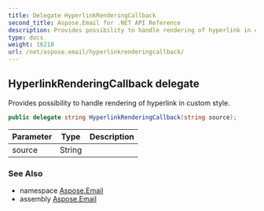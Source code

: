 ```yaml
---
title: Delegate HyperlinkRenderingCallback
second_title: Aspose.Email for .NET API Reference
description: Provides possibility to handle rendering of hyperlink in custom style
type: docs
weight: 16210
url: /net/aspose.email/hyperlinkrenderingcallback/
---
```

## HyperlinkRenderingCallback delegate

Provides possibility to handle rendering of hyperlink in custom style.

```csharp
public delegate string HyperlinkRenderingCallback(string source);
```

| Parameter | Type | Description |
| --- | --- | --- |
| source | String |  |

### See Also

* namespace [Aspose.Email](../../aspose.email/)
* assembly [Aspose.Email](../../)



